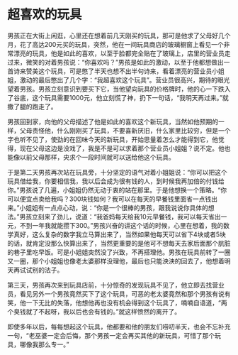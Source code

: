 # 超喜欢的玩具
男孩正在大街上闲逛，心里还在想着前几天刚买的玩具，那可是他求了父母好几个月，花了高达200元买的玩具，突然，他在一间玩具商店的玻璃橱窗上看见一个非常漂亮的玩具，他是如此的喜欢，以至于脸都完全贴在了玻璃上，店里的营业员走过来，微笑的对着男孩说：“你喜欢吗？”男孩是如此的激动，以至于他都想做出一首诗来赞美这个玩具，可是憋了半天也想不出半句诗来，看着漂亮的营业员小姐姐，激动的最后憋出了几个字：“我超喜欢这个玩具”。营业员很高兴，期待的眼光望着男孩。男孩立刻意识到要买下它，当他望向玩具的价格牌时，他的心一下跌入了谷底，这个玩具需要1000元，他立刻慌了神，扔下一句话，“我明天再过来。”就撒了腿的跑走了。  


男孩回到家，向他的父母描述了他是如此的喜欢这个新玩具，当然如他预期的一样，父母责怪他，什么刚刚买了玩具，不要喜新厌旧，什么家里比较穷，但是一个字也听不见了，使劲的在回味今天的新玩具，开始思量着怎么才能得到它，他觉得，现在父母这边是没戏了，我是不是可以求着那个营业员小姐姐？说不定。他也能像以前父母那样，央求个一段时间就可以送给他这个玩具。

于是第二天男孩再次站在玩具旁，十分坚定的语气对着小姐姐说：“你可以把这个玩具借给我，你要相信我，我以后会成为很有钱的人，到时候我再加倍的付钱给你。”男孩说了几遍，小姐姐仍然无动于衷的站在那里。于是他想换一个策略。“你可以便宜点卖给我吗？300块钱如何？我可以在每天的早餐钱里面省一点钱出来。”小姐姐有一点点心动，说：“你是一个很棒的男孩，跟我说说你具体的想法。”男孩立刻来了劲儿，说道：“我爸妈每天给我10元早餐钱，我可以每天省出一元，不到一年我就能攒下300。”男孩兴奋的讲这个话的时候，心里在想着，我的数学真好，这么复杂的数字我立马算出来了，当然如果他每天可以省下4块或者5块的话，就肯定没那么快算出来了，当然更重要的是他可不想每天去家后面那个肮脏的巷子里吃早饭。可是小姐姐突然没了兴致，不再搭理他。男孩在玩具前转了一圈又一圈，那个小姐姐也像老太婆那样没理他，最后也只能泱泱的回去了，他想着明天再试试别的法子。

第三天，男孩再次来到玩具店前，十分惊奇的发现玩具不见了，他立即去找营业员，看见另外一个男孩竟然买下了这个玩具，可恶的老太婆竟然和那个男孩有说有笑，他一下无比的失落，他想他再也没有机会得到这个玩具了，喃喃自语道，“两个臭钱就了不起呀，我以后也会有钱的。”就这样愤然的离开了。

即使多年以后，每每想起这个玩具，他都要和他的朋友们唠叨半天，也会不忘补充一句，“老巫婆一定会后悔，那个男孩一定会再买其他的新玩具，可惜了那个玩具，哪像我那么专一。”
